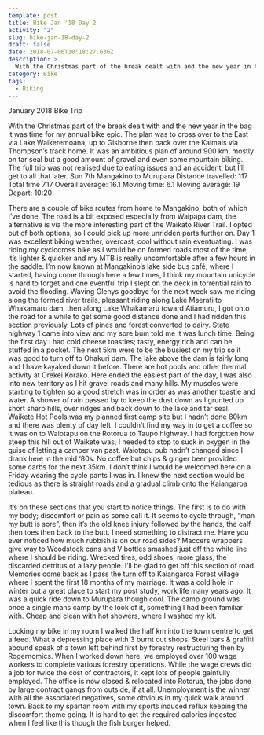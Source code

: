 ```yaml
---
template: post
title: Bike Jan '18 Day 2
activity: "2"
slug: bike-jan-18-day-2
draft: false
date: 2018-07-06T10:18:27.636Z
description: >
  With the Christmas part of the break dealt with and the new year in the bag it was time for my annual bike epic. The plan was to cross over to the East via Lake Waikeremoana, up to Gisborne then back over the Kaimais via Thompson’s track home. It was an ambitious plan of around 900 km, mostly on tar seal but a good amount of gravel and even some mountain biking. The full trip was not realised due to eating issues and an accident, but I’ll get to all that later.
category: Bike
tags:
  - Biking
---
```


January 2018 Bike Trip

With the Christmas part of the break dealt with and the new year in the bag it was time for my annual bike epic. The plan was to cross over to the East via Lake Waikeremoana, up to Gisborne then back over the Kaimais via Thompson’s track home. It was an ambitious plan of around 900 km, mostly on tar seal but a good amount of gravel and even some mountain biking. The full trip was not realised due to eating issues and an accident, but I’ll get to all that later.
Sun 7th Mangakino to Murupara
Distance travelled: 117  
Total time 7.17 Overall average: 16.1
Moving time: 6.1 Moving average: 19
Depart: 10:20

There are a couple of bike routes from home to Mangakino, both of which I’ve done. The road is a bit exposed especially from Waipapa dam, the alternative is via the more interesting part of the Waikato River Trail. I opted out of both options, so I could pick up more unridden parts further on.
Day 1 was excellent biking weather, overcast, cool without rain eventuating. I was riding my cyclocross bike as I would be on formed roads most of the time, it’s lighter & quicker and my MTB is really uncomfortable after a few hours in the saddle. I’m now known at Mangakino’s lake side bus café, where I started, having come through here a few times, I think my mountain unicycle is hard to forget and one eventful trip I slept on the deck in torrential rain to avoid the flooding. Waving Glenys goodbye for the next week saw me riding along the formed river trails, pleasant riding along Lake Maerati to Whakamaru dam, then along Lake Whakamaru toward Atiamuru, I got onto the road for a while to get some good distance done and I had ridden this section previously. Lots of pines and forest converted to dairy. State highway 1 came into view and my sore bum told me it was lunch time. Being the first day I had cold cheese toasties; tasty, energy rich and can be stuffed in a pocket. The next 5km were to be the busiest on my trip so it was good to turn off to Ohakuri dam. The lake above the dam is fairly long and I have kayaked down it before. There are hot pools and other thermal activity at Orekei Korako. Here ended the easiest part of the day, I was also into new territory as I hit gravel roads and many hills. My muscles were starting to tighten so a good stretch was in order as was another toastie and water. A shower of rain passed by to keep the dust down as I grunted up short sharp hills, over ridges and back down to the lake and tar seal. Waikete Hot Pools was my planned first camp site but I hadn’t done 80km and there was plenty of day left. I couldn’t find my way in to get a coffee so it was on to Waiotapu on the Rotorua to Taupo highway. I had forgotten how steep this hill out of Waikete was, I needed to stop to suck in oxygen in the guise of letting a camper van past. Waiotapu pub hadn’t changed since I drank here in the mid ‘80s. No coffee but chips & ginger beer provided some carbs for the next 35km. I don’t think I would be welcomed here on a Friday wearing the cycle pants I was in. I knew the next section would be tedious as there is straight roads and a gradual climb onto the Kaiangaroa plateau.

It’s on these sections that you start to notice things. The first is to do with my body; discomfort or pain as some call it. It seems to cycle through, “man my butt is sore”, then it’s the old knee injury followed by the hands, the calf then toes then back to the butt. I need something to distract me. Have you ever noticed how much rubbish is on our road sides? Maccers wrappers give way to Woodstock cans and V bottles smashed just off the white line where I should be riding. Wrecked tires, odd shoes, more glass, the discarded detritus of a lazy people. I’ll be glad to get off this section of road. Memories come back as I pass the turn off to Kaiangaroa Forest village where I spent the first 18 months of my marriage. It was a cold hole in winter but a great place to start my post study, work life many years ago.
It was a quick ride down to Murupara though cool. The camp ground was once a single mans camp by the look of it, something I had been familiar with. Cheap and clean with hot showers, where I washed my kit.

Locking my bike in my room I walked the half km into the town centre to get a feed. What a depressing place with 3 burnt out shops. Steel bars & graffiti abound speak of a town left behind first by forestry restructuring then by Rogernomics. When I worked down here, we employed over 100 wage workers to complete various forestry operations. While the wage crews did a job for twice the cost of contractors, it kept lots of people gainfully employed. The office is now closed & relocated into Rotorua, the jobs done by large contract gangs from outside, if at all. Unemployment is the winner with all the associated negatives, some obvious in my quick walk around town.
Back to my spartan room with my sports induced reflux keeping the discomfort theme going. It is hard to get the required calories ingested when I feel like this though the fish burger helped.
